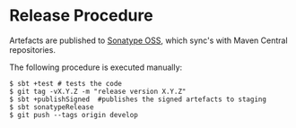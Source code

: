 # Release Procedure

Artefacts are published to [Sonatype OSS](https://oss.sonatype.org/), which 
sync's with Maven Central repositories.

The following procedure is executed manually:

~~~
$ sbt +test # tests the code
$ git tag -vX.Y.Z -m "release version X.Y.Z"  
$ sbt +publishSigned  #publishes the signed artefacts to staging
$ sbt sonatypeRelease
$ git push --tags origin develop
~~~